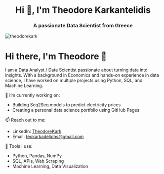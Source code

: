 <h1 align="center">Hi 👋, I'm Theodore Karkantelidis</h1>
<h3 align="center">A passionate Data Scientist from Greece</h3>


<p align="left"> <img src="https://komarev.com/ghpvc/?username=theodorekark&label=Profile%20views&color=0e75b6&style=flat" alt="theodorekark" /> </p>

# Hi there, I'm Theodore 👋

I am a Data Analyst / Data Scientist passionate about turning data into insights. With a background in Economics and hands-on experience in data science, I have worked on multiple projects using Python, SQL, and Machine Learning.

🔭 I’m currently working on:
- Building Seq2Seq models to predict electricity prices 
- Creating a personal data science portfolio using GitHub Pages

📫 Reach out to me:
- LinkedIn: [TheodoreKark](https://www.linkedin.com/in/theodore-karkadelidhs/)
- Email: teokarkadelidhs@gmail.com

🚀 Tools I use:
- Python, Pandas, NumPy
- SQL, APIs, Web Scraping
- Machine Learning, Data Visualization
